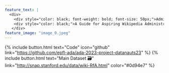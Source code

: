 ```yaml
---
feature_text: |
  <div>
    <div style="color: black; font-weight: bold; font-size: 50px;">Adminship</div>
    <div style="color: black;">A Guide for Aspiring Wikipedia Administrators</div>
   </div>
feature_image: "image_0.jpeg"
---
```


{% include button.html text="Code" icon="github" link="https://github.com/epfl-ada/ada-2023-project-datanauts23" %}  {% include button.html text="Main Dataset 🗃" link="http://snap.stanford.edu/data/wiki-RfA.html" color="#0d94e7" %} 
